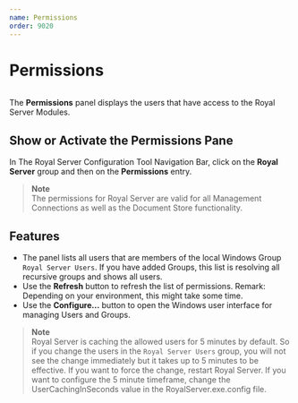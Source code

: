 ```yaml
---
name: Permissions
order: 9020
---
```


# Permissions

<img src="/images/RoyalServer/Credential_48x48.png" class="icon-def" alt="" />

The **Permissions** panel displays the users that have access to the Royal Server Modules.

## Show or Activate the Permissions Pane

In The Royal Server Configuration Tool Navigation Bar, click on the **Royal Server** group and then on the **Permissions** entry.

> **Note**  
> The permissions for Royal Server are valid for all Management Connections as well as the Document Store functionality.

## Features

- The panel lists all users that are members of the local Windows Group `Royal Server Users`. If you have added Groups, this list is resolving all recursive groups and shows all users.
- Use the **Refresh** button to refresh the list of permissions. Remark: Depending on your environment, this might take some time.
- Use the **Configure...** button to open the Windows user interface for managing Users and Groups.

> **Note**  
> Royal Server is caching the allowed users for 5 minutes by default. So if you change the users in the `Royal Server Users` group, you will not see the change immediately but it takes up to 5 minutes to be effective. If you want to force the change, restart Royal Server. If you want to configure the 5 minute timeframe, change the UserCachingInSeconds value in the RoyalServer.exe.config file.
